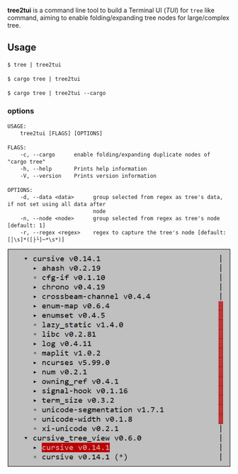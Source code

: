**tree2tui** is a command line tool to build a Terminal UI (*TUI*) for `tree` like command,
aiming to enable folding/expanding tree nodes for large/complex tree.

## Usage
```shell
$ tree | tree2tui

$ cargo tree | tree2tui

$ cargo tree | tree2tui --cargo
```
### options
```
USAGE:
    tree2tui [FLAGS] [OPTIONS]

FLAGS:
    -c, --cargo      enable folding/expanding duplicate nodes of "cargo tree"
    -h, --help       Prints help information
    -V, --version    Prints version information

OPTIONS:
    -d, --data <data>      group selected from regex as tree's data, if not set using all data after
                           node
    -n, --node <node>      group selected from regex as tree's node [default: 1]
    -r, --regex <regex>    regex to capture the tree's node [default: [│\s]*([├└]─*\s*)]
```
![cargo tree](https://github.com/hhggit/tree2tui/blob/assets/screenshot-cargo_tree.jpg?raw=true)
